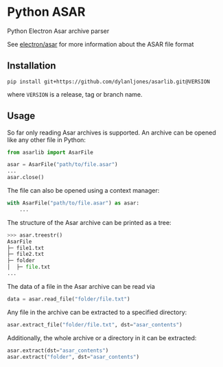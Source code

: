 # Python ASAR

Python Electron Asar archive parser

See [electron/asar](https://github.com/electron/asar) for more information about the ASAR file format

## Installation

````commandline
pip install git+https://github.com/dylanljones/asarlib.git@VERSION
````
where ``VERSION`` is a release, tag or branch name.

## Usage

So far only reading Asar archives is supported. An archive can be opened like
any other file in Python:
````python
from asarlib import AsarFile

asar = AsarFile("path/to/file.asar")
...
asar.close()
````

The file can also be opened using a context manager:
````python
with AsarFile("path/to/file.asar") as asar:
    ...
````

The structure of the Asar archive can be printed as a tree:
````python
>>> asar.treestr()
AsarFile
├─ file1.txt
├─ file2.txt
├─ folder
│  ├─ file.txt
...
````

The data of a file in the Asar archive can be read via
````python
data = asar.read_file("folder/file.txt")
````

Any file in the archive can be extracted to a specified directory:
````python
asar.extract_file("folder/file.txt", dst="asar_contents")
````

Additionally, the whole archive or a directory in it can be extracted:
````python
asar.extract(dst="asar_contents")
asar.extract("folder", dst="asar_contents")
````
